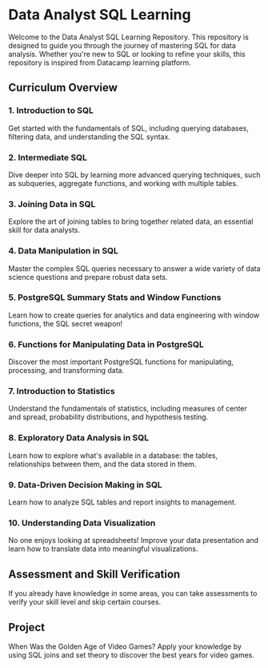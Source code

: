 
# Data Analyst SQL Learning 

Welcome to the Data Analyst SQL Learning Repository. This repository is designed to guide you through the journey of mastering SQL for data analysis. 
Whether you're new to SQL or looking to refine your skills, this repository is inspired from Datacamp learning platform.

## Curriculum Overview

### 1. Introduction to SQL
Get started with the fundamentals of SQL, including querying databases, filtering data, and understanding the SQL syntax.

### 2. Intermediate SQL
Dive deeper into SQL by learning more advanced querying techniques, such as subqueries, aggregate functions, and working with multiple tables.

### 3. Joining Data in SQL
Explore the art of joining tables to bring together related data, an essential skill for data analysts.

### 4. Data Manipulation in SQL
Master the complex SQL queries necessary to answer a wide variety of data science questions and prepare robust data sets.

### 5. PostgreSQL Summary Stats and Window Functions
Learn how to create queries for analytics and data engineering with window functions, the SQL secret weapon!

### 6. Functions for Manipulating Data in PostgreSQL
Discover the most important PostgreSQL functions for manipulating, processing, and transforming data.

### 7. Introduction to Statistics
Understand the fundamentals of statistics, including measures of center and spread, probability distributions, and hypothesis testing.

### 8. Exploratory Data Analysis in SQL
Learn how to explore what's available in a database: the tables, relationships between them, and the data stored in them.

### 9. Data-Driven Decision Making in SQL
Learn how to analyze SQL tables and report insights to management.

### 10. Understanding Data Visualization
No one enjoys looking at spreadsheets! Improve your data presentation and learn how to translate data into meaningful visualizations.

## Assessment and Skill Verification

If you already have knowledge in some areas, you can take assessments to verify your skill level and skip certain courses.

## Project
When Was the Golden Age of Video Games?
Apply your knowledge by using SQL joins and set theory to discover the best years for video games.

